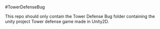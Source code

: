 #TowerDefenseBug

This repo should only contain the Tower Defense Bug folder containing the unity project
Tower defense game made in Unity2D.
